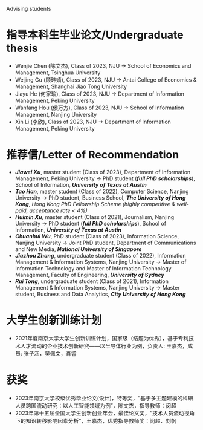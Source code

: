 Advising students
# 指导本科生毕业论文/Undergraduate thesis
* Wenjie Chen (陈文杰), Class of 2023, NJU -> School of Economics and Management, Tsinghua University
* Weijing Gu (顾玮婧), Class of 2023, NJU -> Antai College of Economics & Management, Shanghai Jiao Tong University
* Jiayu He (何家瑜), Class of 2023, NJU -> Department of Information Management, Peking University
* Wanfang Hou (侯万方), Class of 2023, NJU -> School of Information Management, Nanjing University
* Xin Li (李欣), Class of 2023, NJU -> Department of Information Management, Peking University

# 推荐信/Letter of Recommendation
* ***Jiawei Xu***, master student (Class of 2023), Department of Information Management, Peking University -> PhD student (***full PhD scholarships***), School of Information, ***University of Texas at Austin***
* ***Tao Han***, master student (Class of 2022), Computer Science, Nanjing University -> PhD student, Business School, ***The University of Hong Kong***, *Hong Kong PhD Fellowship Scheme (highly competitive & well-paid, acceptance rate < 4%)*  
* ***Huimin Xu***, master student (Class of 2021), Journalism, Nanjing University -> PhD student (***full PhD scholarships***), School of Information, ***University of Texas at Austin***
* ***Chuanhui Wu***, PhD student (Class of 2023), Information Science, Nanjing University -> Joint PhD student, Department of Communications and New Media, ***National University of Singapore***
* ***Jiazhou Zhang***, undergraduate student (Class of 2022), Information Management & Information Systems, Nanjing University -> Master of Information Technology and Master of Information Technology Management, Faculty of Engineering, ***University of Sydney***
* ***Rui Tong***, undergraduate student (Class of 2021), Information Management & Information Systems, Nanjing University -> Master student, Business and Data Analytics, ***City University of Hong Kong***

# 大学生创新训练计划
* 2021年度南京大学大学生创新训练计划，国家级（结题为优秀），基于专利技术人才流动的企业技术创新研究——以半导体行业为例，负责人: 王嘉杰，成员: 张子涵，吴佩文，肖睿

# 获奖
* 2023年南京大学校级优秀毕业论文(设计)，特等奖，“基于多主题建模的科研人员跨国流动研究：以人工智能领域为例”，陈文杰，指导教师：闵超
* 2023年第十五届全国大学生创新创业年会，最佳论文奖，“技术人员流动视角下的知识转移影响因素分析”，王嘉杰，优秀指导教师奖：闵超、刘帆
